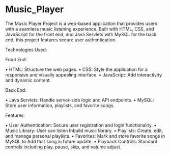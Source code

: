 # Music_Player
The Music Player Project is a web-based application that provides users with a seamless music listening experience. Built with HTML, CSS, and JavaScript for the front end, and Java Servlets with MySQL for the back end, this project features secure user authentication. 

Technologies Used:

Front End:

• HTML: Structure the web pages.
• CSS: Style the application for a responsive and visually appealing interface.
• JavaScript: Add interactivity and dynamic content.

Back End:

• Java Servlets: Handle server-side logic and API endpoints.
• MySQL: Store user information, playlists, and favorite songs.

Features:

• User Authentication: Secure user registration and login functionality.
• Music Library: User can listen Inbuild music library.
• Playlists: Create, edit, and manage personal playlists.
• Favorites: Mark and store favorite songs in MySQL to Add that song in future update.
• Playback Controls: Standard controls including play, pause, skip, and volume adjust.
